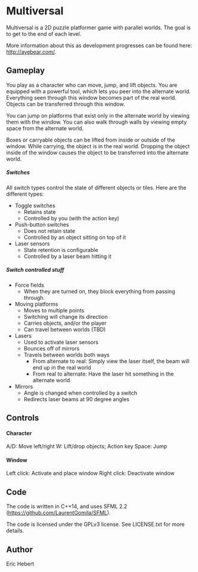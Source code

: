 Multiversal
===========

Multiversal is a 2D puzzle platformer game with parallel worlds. The goal is to get to the end of each level.

More information about this as development progresses can be found here: http://ayebear.com/.


Gameplay
--------

You play as a character who can move, jump, and lift objects. You are equipped with a powerful tool, which lets you peer into the alternate world. Everything seen through this window becomes part of the real world. Objects can be transferred through this window.

You can jump on platforms that exist only in the alternate world by viewing them with the window. You can also walk through walls by viewing empty space from the alternate world.

Boxes or carryable objects can be lifted from inside or outside of the window. While carrying, the object is in the real world. Dropping the object inside of the window causes the object to be transferred into the alternate world.

##### Switches

All switch types control the state of different objects or tiles. Here are the different types:

* Toggle switches
  * Retains state
  * Controlled by you (with the action key)
* Push-button switches
  * Does not retain state
  * Controlled by an object sitting on top of it
* Laser sensors
  * State retention is configurable
  * Controlled by a laser beam hitting it

##### Switch controlled stuff

* Force fields
  * When they are turned on, they block everything from passing through.
* Moving platforms
  * Moves to multiple points
  * Switching will change its direction
  * Carries objects, and/or the player
  * Can travel between worlds (TBD)
* Lasers
  * Used to activate laser sensors
  * Bounces off of mirrors
  * Travels between worlds both ways
    * From alternate to real: Simply view the laser itself, the beam will end up in the real world
    * From real to alternate: Have the laser hit something in the alternate world
* Mirrors
  * Angle is changed when controlled by a switch
  * Redirects laser beams at 90 degree angles


Controls
--------

#### Character

A/D: Move left/right
W: Lift/drop objects; Action key
Space: Jump

#### Window

Left click: Activate and place window
Right click: Deactivate window


Code
----

The code is written in C++14, and uses SFML 2.2 (https://github.com/LaurentGomila/SFML).

The code is licensed under the GPLv3 license. See LICENSE.txt for more details.


Author
------

Eric Hebert
